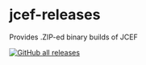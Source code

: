 # jcef-releases
Provides .ZIP-ed binary builds of JCEF

[![GitHub all releases](http://img.shields.io/github/downloads/ZunoZap/jcef-releases/total?style=flat)](https://github.com/ZunoZap/jcef-releases/releases)
